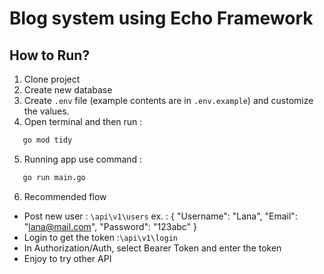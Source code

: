 # Blog system using Echo Framework

## How to Run?

1. Clone project
2. Create new database
3. Create `.env` file (example contents are in `.env.example`) and customize the values.
4. Open terminal and then run :

```sh
   go mod tidy
```

5. Running app use command :

```sh
   go run main.go
```

6. Recommended flow

-  Post new user : `\api\v1\users`
   ex. :
   {
   "Username": "Lana",
   "Email": "lana@mail.com",
   "Password": "123abc"
   }
-  Login to get the token :`\api\v1\login`
-  In Authorization/Auth, select Bearer Token and enter the token
-  Enjoy to try other API
